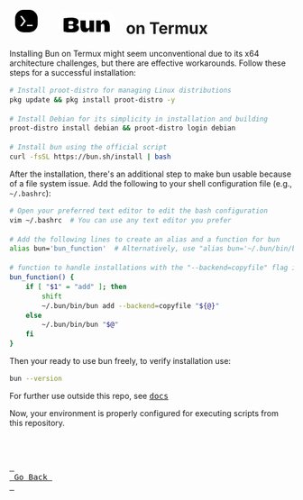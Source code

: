 # <img src="../assets/Termux.png" alt="Bun on Termux" width="40" style="border-radius: 25px; margin-right: 10px; padding: 10px; vertical-align: text-bottom;"/> <img src="../assets/wordmark.svg" alt="Bun" width="100" style="border-radius: 25px; margin-right: 10px; padding: 10px; vertical-align: text-bottom;"/>on Termux

Installing Bun on Termux might seem unconventional due to its x64 architecture challenges, but there are effective workarounds. Follow these steps for a successful installation:
```bash
# Install proot-distro for managing Linux distributions
pkg update && pkg install proot-distro -y

# Install Debian for its simplicity in installation and building
proot-distro install debian && proot-distro login debian

# Install bun using the official script
curl -fsSL https://bun.sh/install | bash
```
After the installation, there's an additional step to make bun usable because of a file system issue. Add the following to your shell configuration file (e.g., `~/.bashrc`):
```bash
# Open your preferred text editor to edit the bash configuration
vim ~/.bashrc  # You can use any text editor you prefer

# Add the following lines to create an alias and a function for bun
alias bun='bun_function'  # Alternatively, use "alias bun='~/.bun/bin/bun'" if you don't plan on installing things

# function to handle installations with the "--backend=copyfile" flag in order to prevent an "access denied" error.
bun_function() {
    if [ "$1" = "add" ]; then
        shift
        ~/.bun/bin/bun add --backend=copyfile "${@}"
    else
        ~/.bun/bin/bun "$@"
    fi
}
```
Then your ready to use bun freely, to verify installation use:
```bash
bun --version
```
For further use outside this repo, see [<kbd>docs</kbd>](https://bun.sh/docs)

Now, your environment is properly configured for executing scripts from this repository.

<br>
<br>

[<kbd> <br> Go Back <br> </kbd>][KBD]
</div>

<br>
<br>

<!---------------------------------------------------------------------------->

[KBD]: ../idk
[#]: #